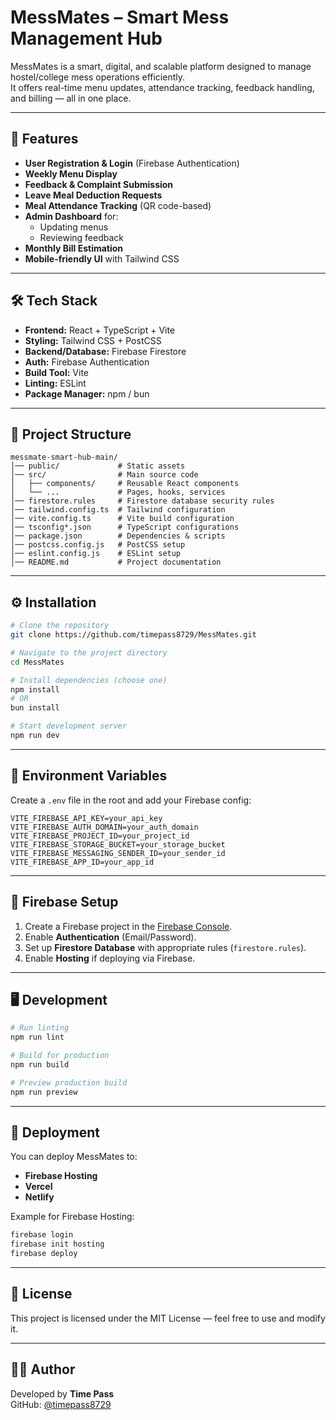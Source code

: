 # MessMates – Smart Mess Management Hub

MessMates is a smart, digital, and scalable platform designed to manage hostel/college mess operations efficiently.  
It offers real-time menu updates, attendance tracking, feedback handling, and billing — all in one place.

---

## 🚀 Features
- **User Registration & Login** (Firebase Authentication)
- **Weekly Menu Display**
- **Feedback & Complaint Submission**
- **Leave Meal Deduction Requests**
- **Meal Attendance Tracking** (QR code-based)
- **Admin Dashboard** for:
  - Updating menus
  - Reviewing feedback
- **Monthly Bill Estimation**
- **Mobile-friendly UI** with Tailwind CSS

---

## 🛠 Tech Stack
- **Frontend:** React + TypeScript + Vite
- **Styling:** Tailwind CSS + PostCSS
- **Backend/Database:** Firebase Firestore
- **Auth:** Firebase Authentication
- **Build Tool:** Vite
- **Linting:** ESLint
- **Package Manager:** npm / bun

---

## 📂 Project Structure
```
messmate-smart-hub-main/
│── public/             # Static assets
│── src/                # Main source code
│   ├── components/     # Reusable React components
│   └── ...             # Pages, hooks, services
│── firestore.rules     # Firestore database security rules
│── tailwind.config.ts  # Tailwind configuration
│── vite.config.ts      # Vite build configuration
│── tsconfig*.json      # TypeScript configurations
│── package.json        # Dependencies & scripts
│── postcss.config.js   # PostCSS setup
│── eslint.config.js    # ESLint setup
│── README.md           # Project documentation
```

---

## ⚙️ Installation
```bash
# Clone the repository
git clone https://github.com/timepass8729/MessMates.git

# Navigate to the project directory
cd MessMates

# Install dependencies (choose one)
npm install
# OR
bun install

# Start development server
npm run dev
```

---

## 🔑 Environment Variables
Create a `.env` file in the root and add your Firebase config:
```
VITE_FIREBASE_API_KEY=your_api_key
VITE_FIREBASE_AUTH_DOMAIN=your_auth_domain
VITE_FIREBASE_PROJECT_ID=your_project_id
VITE_FIREBASE_STORAGE_BUCKET=your_storage_bucket
VITE_FIREBASE_MESSAGING_SENDER_ID=your_sender_id
VITE_FIREBASE_APP_ID=your_app_id
```

---

## 📜 Firebase Setup
1. Create a Firebase project in the [Firebase Console](https://console.firebase.google.com/).
2. Enable **Authentication** (Email/Password).
3. Set up **Firestore Database** with appropriate rules (`firestore.rules`).
4. Enable **Hosting** if deploying via Firebase.

---

## 🖥 Development
```bash
# Run linting
npm run lint

# Build for production
npm run build

# Preview production build
npm run preview
```

---

## 📌 Deployment
You can deploy MessMates to:
- **Firebase Hosting**
- **Vercel**
- **Netlify**

Example for Firebase Hosting:
```bash
firebase login
firebase init hosting
firebase deploy
```

---

## 📄 License
This project is licensed under the MIT License — feel free to use and modify it.

---

## 👨‍💻 Author
Developed by **Time Pass**  
GitHub: [@timepass8729](https://github.com/timepass8729)
